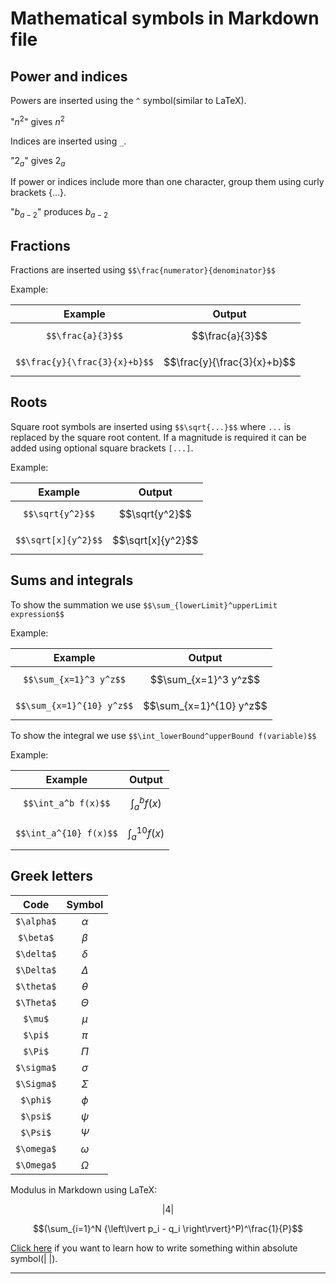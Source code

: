 # Mathematical symbols in Markdown file

## Power and indices

Powers are inserted using the `^` symbol(similar to LaTeX).

"$n^2$"  gives   $n^2$


Indices are inserted using `_`.

"$2_a$" gives  $2_a$

If power or indices include more than one character, group them using curly brackets {...}.

"$b_{a-2}$" produces $b_{a-2}$

## Fractions

Fractions are inserted using `$$\frac{numerator}{denominator}$$`


Example:

| Example | Output |
|:-------:|:------:|
|`$$\frac{a}{3}$$`|$$\frac{a}{3}$$|
|`$$\frac{y}{\frac{3}{x}+b}$$`|$$\frac{y}{\frac{3}{x}+b}$$|

## Roots

Square root symbols are inserted using `$$\sqrt{...}$$` where `...` is replaced by the square root content. If a magnitude is required it can be added using optional square brackets `[...]`.

Example:

| Example | Output |
|:-------:|:------:|
|`$$\sqrt{y^2}$$`|$$\sqrt{y^2}$$|
|`$$\sqrt[x]{y^2}$$`|$$\sqrt[x]{y^2}$$|

## Sums and integrals

To show the summation we use `$$\sum_{lowerLimit}^upperLimit expression$$`

Example:

| Example | Output |
|:-------:|:------:|
|`$$\sum_{x=1}^3 y^z$$`|$$\sum_{x=1}^3 y^z$$|
|`$$\sum_{x=1}^{10} y^z$$`|$$\sum_{x=1}^{10} y^z$$|

To show the integral we use `$$\int_lowerBound^upperBound f(variable)$$`

Example:

| Example | Output |
|:-------:|:------:|
|`$$\int_a^b f(x)$$`|$$\int_a^b f(x)$$|
|`$$\int_a^{10} f(x)$$`|$$\int_a^{10} f(x)$$|

## Greek letters

| Code | Symbol |
|:----:|:------:|
|`$\alpha$`|$\alpha$|
|`$\beta$`|$\beta$|
|`$\delta$`|$\delta$|
|`$\Delta$`|$\Delta$|
|`$\theta$`|$\theta$|
|`$\Theta$`|$\Theta$|
|`$\mu$`|$\mu$|
|`$\pi$`|$\pi$|
|`$\Pi$`|$\Pi$|
|`$\sigma$`|$\sigma$|
|`$\Sigma$`|$\Sigma$|
|`$\phi$`|$\phi$|
|`$\psi$`|$\psi$|
|`$\Psi$`|$\Psi$|
|`$\omega$`|$\omega$|
|`$\Omega$`|$\Omega$|

Modulus in Markdown using LaTeX:

$$\left\lvert4\right\rvert$$

$$(\sum_{i=1}^N {\left\lvert p_i - q_i \right\rvert}^P)^\frac{1}{P}$$

[Click here](https://stackoverflow.com/questions/37411920/how-to-write-equation-including-abs-inside-using-rmarkdown) if you want to learn how to write something within absolute symbol(| |).

---

